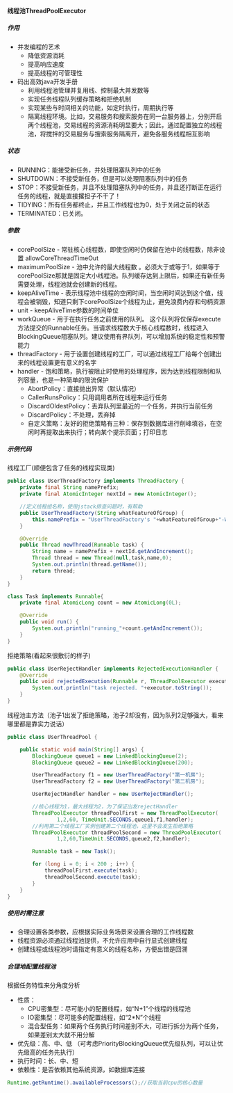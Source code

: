 #### 线程池ThreadPoolExecutor

##### 作用

- 并发编程的艺术
  - 降低资源消耗
  - 提高响应速度
  - 提高线程的可管理性
- 码出高效java开发手册
  - 利用线程池管理并复用线、控制最大并发数等
  - 实现任务线程队列缓存策略和拒绝机制
  - 实现某些与时间相关的功能，如定时执行，周期执行等
  - 隔离线程环境。比如，交易服务和搜索服务在同一台服务器上，分别开启两个线程池，交易线程的资源消耗明显要大；因此，通过配置独立的线程池，将搅拌的交易服务与搜索服务隔离开，避免各服务线程相互影响

##### 状态

- RUNNING：能接受新任务，并处理阻塞队列中的任务
- SHUTDOWN：不接受新任务，但是可以处理阻塞队列中的任务
- STOP：不接受新任务，并且不处理阻塞队列中的任务，并且还打断正在运行任务的线程，就是直接撂担子不干了！
- TIDYING：所有任务都终止，并且工作线程也为0，处于关闭之前的状态
- TERMINATED：已关闭。

##### 参数

- corePoolSize - 常驻核心线程数，即使空闲时仍保留在池中的线程数，除非设置 allowCoreThreadTimeOut 
- maximumPoolSize - 池中允许的最大线程数 。必须大于或等于1，如果等于corePoolSize那就是固定大小线程池。队列缓存达到上限后，如果还有新任务需要处理，线程池就会创建新的线程。
- keepAliveTime - 表示线程池中线程的空闲时间，当空闲时间达到这个值，线程会被销毁，知道只剩下corePoolSize个线程为止，避免浪费内存和句柄资源
- unit - keepAliveTime参数的时间单位 
- workQueue - 用于在执行任务之前使用的队列。 这个队列将仅保存execute方法提交的Runnable任务。当请求线程数大于核心线程数时，线程进入BlockingQueue阻塞队列。建议使用有界队列，可以增加系统的稳定性和预警能力
- threadFactory - 用于设置创建线程的工厂，可以通过线程工厂给每个创建出来的线程设置更有意义的名字
- handler - 饱和策略，执行被阻止时使用的处理程序，因为达到线程限制和队列容量，也是一种简单的限流保护
  - AbortPolicy：直接抛出异常（默认情况）
  - CallerRunsPolicy：只用调用者所在线程来运行任务
  - DiscardOldestPolicy：丢弃队列里最近的一个任务，并执行当前任务
  - DiscardPolicy：不处理，丢弃掉
  - 自定义策略：友好的拒绝策略有三种：保存到数据库进行削峰填谷，在空闲时再提取出来执行；转向某个提示页面；打印日志



##### 示例代码

线程工厂(顺便包含了任务的线程实现类)

```java
public class UserThreadFactory implements ThreadFactory {
    private final String namePrefix;
    private final AtomicInteger nextId = new AtomicInteger();

    //定义线程组名称，使用jstack排查问题时，有帮助
    public UserThreadFactory(String whatFeatureOfGroup) {
        this.namePrefix = "UserThreadFactory's "+whatFeatureOfGroup+"-Worker-";
    }

    @Override
    public Thread newThread(Runnable task) {
        String name = namePrefix + nextId.getAndIncrement();
        Thread thread = new Thread(null,task,name,0);
        System.out.println(thread.getName());
        return thread;
    }
}

class Task implements Runnable{
    private final AtomicLong count = new AtomicLong(0L);

    @Override
    public void run() {
        System.out.println("running_"+count.getAndIncrement());
    }
}
```



拒绝策略(看起来很敷衍的样子)

```java
public class UserRejectHandler implements RejectedExecutionHandler {
    @Override
    public void rejectedExecution(Runnable r, ThreadPoolExecutor executor) {
        System.out.println("task rejected. "+executor.toString());
    }
}
```



线程池主方法（池子1出发了拒绝策略，池子2却没有，因为队列2足够强大，看来哪里都是靠实力说话）

```java
public class UserThreadPool {

    public static void main(String[] args) {
        BlockingQueue queue1 = new LinkedBlockingQueue(2);
        BlockingQueue queue2 = new LinkedBlockingQueue(200);

        UserThreadFactory f1 = new UserThreadFactory("第一机房");
        UserThreadFactory f2 = new UserThreadFactory("第二机房");

        UserRejectHandler handler = new UserRejectHandler();

        //核心线程为1，最大线程为2，为了保证出发rejectHandler
        ThreadPoolExecutor threadPoolFirst = new ThreadPoolExecutor(
                1,2,60, TimeUnit.SECONDS,queue1,f1,handler);
        //利用第二个线程工厂实例创建第二个线程池，这里不会发生拒绝策略
        ThreadPoolExecutor threadPoolSecond = new ThreadPoolExecutor(
                1,2,60,TimeUnit.SECONDS,queue2,f2,handler);

        Runnable task = new Task();

        for (long i = 0; i < 200 ; i++) {
            threadPoolFirst.execute(task);
            threadPoolSecond.execute(task);
        }
    }
}
```

##### 使用时需注意

- 合理设置各类参数，应根据实际业务场景来设置合理的工作线程数
- 线程资源必须通过线程池提供，不允许应用中自行显式创建线程
- 创建线程或线程池时请指定有意义的线程名称，方便出错是回溯

##### 合理地配置线程池

根据任务特性来分角度分析

- 性质：
  - CPU密集型：尽可能小的配置线程，如“N+1”个线程的线程池
  - IO密集型：尽可能多的配置线程，如“2*N”个线程
  - 混合型任务：如果两个任务执行时间差别不大，可进行拆分为两个任务，如果差别太大就不用分解
- 优先级：高、中、低  （可考虑PriorityBlockingQueue优先级队列，可以让优先级高的任务先执行）
- 执行时间：长、中、短
- 依赖性：是否依赖其他系统资源，如数据库连接

```java
Runtime.getRuntime().availableProcessors();//获取当前cpu的核心数量
```

